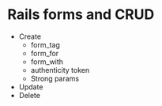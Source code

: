 # Rails forms and CRUD

- Create
  - form_tag
  - form_for
  - form_with
  - authenticity token
  - Strong params
- Update
- Delete

